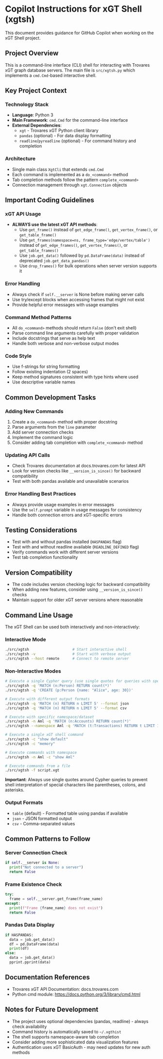 # Copilot Instructions for xGT Shell (xgtsh)

This document provides guidance for GitHub Copilot when working on the xGT Shell project.

## Project Overview

This is a command-line interface (CLI) shell for interacting with Trovares xGT graph database servers. The main file is `src/xgtsh.py` which implements a `cmd.Cmd`-based interactive shell.

## Key Project Context

### Technology Stack
- **Language**: Python 3
- **Main Framework**: `cmd.Cmd` for the command-line interface
- **External Dependencies**:
  - `xgt` - Trovares xGT Python client library
  - `pandas` (optional) - For data display formatting
  - `readline`/`pyreadline` (optional) - For command history and completion

### Architecture
- Single main class `XgtCli` that extends `cmd.Cmd`
- Each command is implemented as a `do_<command>` method
- Tab completion methods follow the pattern `complete_<command>`
- Connection management through `xgt.Connection` objects

## Important Coding Guidelines

### xGT API Usage
- **ALWAYS use the latest xGT API methods**:
  - Use `get_frame()` instead of `get_edge_frame()`, `get_vertex_frame()`, or `get_table_frame()`
  - Use `get_frames(namespace=ns, frame_type='edge/vertex/table')` instead of `get_edge_frames()`, `get_vertex_frames()`, or `get_table_frames()`
  - Use `job.get_data()` followed by `pd.DataFrame(data)` instead of deprecated `job.get_data_pandas()`
  - Use `drop_frames()` for bulk operations when server version supports it

### Error Handling
- Always check if `self.__server` is None before making server calls
- Use try/except blocks when accessing frames that might not exist
- Provide helpful error messages with usage examples

### Command Method Patterns
- All `do_<command>` methods should return `False` (don't exit shell)
- Parse command line arguments carefully with proper validation
- Include docstrings that serve as help text
- Handle both verbose and non-verbose output modes

### Code Style
- Use f-strings for string formatting
- Follow existing indentation (2 spaces)
- Keep method signatures consistent with type hints where used
- Use descriptive variable names

## Common Development Tasks

### Adding New Commands
1. Create a `do_<command>` method with proper docstring
2. Parse arguments from the `line` parameter
3. Add server connection checks
4. Implement the command logic
5. Consider adding tab completion with `complete_<command>` method

### Updating API Calls
- Check Trovares documentation at docs.trovares.com for latest API
- Look for version checks like `__version_is_since()` for backward compatibility
- Test with both pandas available and unavailable scenarios

### Error Handling Best Practices
- Always provide usage examples in error messages
- Use the `self.prompt` variable in usage messages for consistency
- Handle both connection errors and xGT-specific errors

## Testing Considerations
- Test with and without pandas installed (`HASPANDAS` flag)
- Test with and without readline available (`READLINE_DEFINED` flag)
- Verify commands work with different server versions
- Test tab completion functionality

## Version Compatibility
- The code includes version checking logic for backward compatibility
- When adding new features, consider using `__version_is_since()` checks
- Maintain support for older xGT server versions where reasonable

## Command Line Usage

The xGT Shell can be used both interactively and non-interactively:

### Interactive Mode
```bash
./src/xgtsh                    # Start interactive shell
./src/xgtsh -v                 # Start with verbose output
./src/xgtsh --host remote      # Connect to remote server
```

### Non-Interactive Modes
```bash
# Execute a single Cypher query (use single quotes for queries with special characters)
./src/xgtsh -q 'MATCH (n:Person) RETURN count(*)'
./src/xgtsh -q 'CREATE (p:Person {name: "Alice", age: 30})'

# Execute with different output formats
./src/xgtsh -q 'MATCH (n) RETURN n LIMIT 5' --format json
./src/xgtsh -q 'MATCH (n) RETURN n LIMIT 5' --format csv

# Execute with specific namespace/dataset
./src/xgtsh -n Aml -q 'MATCH (n:Accounts) RETURN count(*)'
./src/xgtsh --namespace Aml -q 'MATCH (t:Transactions) RETURN t LIMIT 10'

# Execute a single xGT shell command
./src/xgtsh -c "show default"
./src/xgtsh -c "memory"

# Execute commands with namespace
./src/xgtsh -n Aml -c "show Aml"

# Execute commands from a file
./src/xgtsh -f script.xgt
```

**Important**: Always use single quotes around Cypher queries to prevent shell interpretation of special characters like parentheses, colons, and asterisks.

### Output Formats
- `table` (default) - Formatted table using pandas if available
- `json` - JSON formatted output
- `csv` - Comma-separated values

## Common Patterns to Follow

### Server Connection Check
```python
if self.__server is None:
  print("Not connected to a server")
  return False
```

### Frame Existence Check
```python
try:
  frame = self.__server.get_frame(frame_name)
except:
  print(f"Frame {frame_name} does not exist")
  return False
```

### Pandas Data Display
```python
if HASPANDAS:
  data = job.get_data()
  df = pd.DataFrame(data)
  print(df)
else:
  data = job.get_data()
  pprint.pprint(data)
```

## Documentation References
- Trovares xGT API Documentation: docs.trovares.com
- Python cmd module: https://docs.python.org/3/library/cmd.html

## Notes for Future Development
- The project uses optional dependencies (pandas, readline) - always check availability
- Command history is automatically saved to `~/.xgthist`
- The shell supports namespace-aware tab completion
- Consider adding more sophisticated data visualization features
- Authentication uses xGT BasicAuth - may need updates for new auth methods
